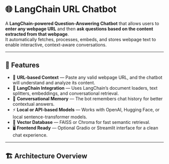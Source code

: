 # 🌐 LangChain URL Chatbot

A **LangChain-powered Question-Answering Chatbot** that allows users to **enter any webpage URL** and then **ask questions based on the content extracted from that webpage**.  
It automatically fetches, processes, embeds, and stores webpage text to enable interactive, context-aware conversations.

---

## 🚀 Features

- 🔗 **URL-based Context** — Paste any valid webpage URL, and the chatbot will understand and analyze its content.  
- 🧠 **LangChain Integration** — Uses LangChain’s document loaders, text splitters, embeddings, and conversational retrieval.  
- 💬 **Conversational Memory** — The bot remembers chat history for better contextual answers.  
- ⚡ **Local or API-based Models** — Works with OpenAI, Hugging Face, or local sentence-transformer models.  
- 🧱 **Vector Database** — FAISS or Chroma for fast semantic retrieval.  
- 🖥️ **Frontend Ready** — Optional Gradio or Streamlit interface for a clean chat experience.

---

## 🏗️ Architecture Overview

